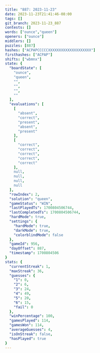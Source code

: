 ```yaml
---
title: "887: 2023-11-23"
date: 2023-11-23T21:41:46-08:00
tags: []
git_branch: 2023-11-23_887
contests: []
words: ["ounce","queen"]
openers: ["ounce"]
middlers: []
puzzles: [887]
hashes: ["ACPAPCCCCCXXXXXXXXXXXXXXXXXXXX"]
firsthashes: ["ACPAP"]
shifts: ["wbmnx"]
state: {
  "boardState": [
    "ounce",
    "queen",
    "",
    "",
    "",
    ""
  ],
  "evaluations": [
    [
      "absent",
      "correct",
      "present",
      "absent",
      "present"
    ],
    [
      "correct",
      "correct",
      "correct",
      "correct",
      "correct"
    ],
    null,
    null,
    null,
    null
  ],
  "rowIndex": 2,
  "solution": "queen",
  "gameStatus": "WIN",
  "lastPlayedTs": 1700804506744,
  "lastCompletedTs": 1700804506744,
  "hardMode": true,
  "settings": {
    "hardMode": true,
    "darkMode": true,
    "colorblindMode": false
  },
  "gameId": 956,
  "dayOffset": 887,
  "timestamp": 1700804506
}
stats: {
  "currentStreak": 1,
  "maxStreak": 36,
  "guesses": {
    "1": 0,
    "2": 6,
    "3": 24,
    "4": 49,
    "5": 20,
    "6": 15,
    "fail": 0
  },
  "winPercentage": 100,
  "gamesPlayed": 114,
  "gamesWon": 114,
  "averageGuesses": 4,
  "isOnStreak": false,
  "hasPlayed": true
}
---
```

<!-- more -->
